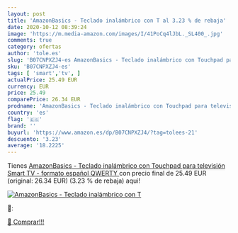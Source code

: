 ```yaml
---
layout: post
title: 'AmazonBasics - Teclado inalámbrico con T al 3.23 % de rebaja'
date: 2020-10-12 08:39:24
image: 'https://m.media-amazon.com/images/I/41PoCq4lJbL._SL400_.jpg'
comments: true
category: ofertas
author: 'tole.es'
slug: 'B07CNPXZJ4-es AmazonBasics - Teclado inalámbrico con Touchpad para...'
sku: 'B07CNPXZJ4-es'
tags: [ 'smart','tv', ]
actualPrice: 25.49 EUR
currency: EUR
price: 25.49
comparePrice: 26.34 EUR
prodname: 'AmazonBasics - Teclado inalámbrico con Touchpad para televisión Smart TV - formato español  QWERTY '
country: 'es'
flag: '🇪🇸'
brand: ''
buyurl: 'https://www.amazon.es/dp/B07CNPXZJ4/?tag=tolees-21'
descuento: '3.23'
average: '18.2225'
---
```


Tienes [AmazonBasics - Teclado inalámbrico con Touchpad para televisión Smart TV - formato español  QWERTY ](https://www.amazon.es/dp/B07CNPXZJ4/?tag=tolees-21) con precio final de  25.49 EUR (original: 26.34 EUR) (3.23 %  de rebaja) aqui!

[![AmazonBasics - Teclado inalámbrico con T](https://m.media-amazon.com/images/I/41PoCq4lJbL._SL400_.jpg)](https://www.amazon.es/dp/B07CNPXZJ4/?tag=tolees-21)

🔎:


[🛒 Comprar!!!](https://www.amazon.es/dp/B07CNPXZJ4/?tag=tolees-21)
